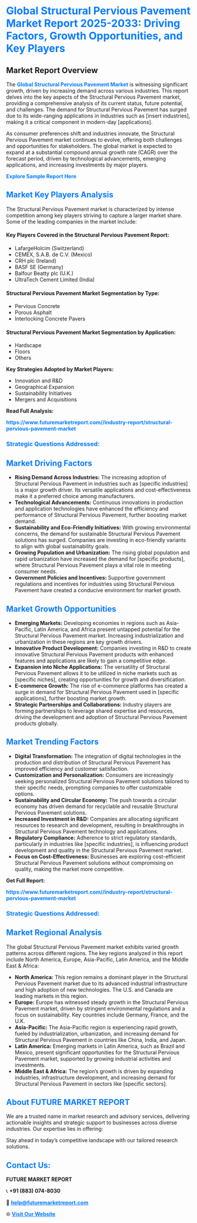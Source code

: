 <h1 style="color: #007BFF;">Global Structural Pervious Pavement Market Report 2025-2033: Driving Factors, Growth Opportunities, and Key Players</h1>

<section id="overview">
<h2>Market Report Overview</h2>
<p>The <a href="https://www.futuremarketreport.com//industry-report/structural-pervious-pavement-market" style="color: #007BFF; text-decoration: none;"><strong>Global Structural Pervious Pavement Market</strong></a> is witnessing significant growth, driven by increasing demand across various industries. This report delves into the key aspects of the Structural Pervious Pavement market, providing a comprehensive analysis of its current status, future potential, and challenges. The demand for Structural Pervious Pavement has surged due to its wide-ranging applications in industries such as [insert industries], making it a critical component in modern-day [applications].</p>
<p>As consumer preferences shift and industries innovate, the Structural Pervious Pavement market continues to evolve, offering both challenges and opportunities for stakeholders. The global market is expected to expand at a substantial compound annual growth rate (CAGR) over the forecast period, driven by technological advancements, emerging applications, and increasing investments by major players.</p>
</section>

<section id="overview">
<p><a href="https://www.futuremarketreport.com//request-sample/reportId=53302" style="color: #007BFF; text-decoration: none;"><strong>Explore Sample Report Here</strong></a></p>
</section>

<section id="key-players">
<h2 style="color: #007BFF;">Market Key Players Analysis</h2>
<p>The Structural Pervious Pavement market is characterized by intense competition among key players striving to capture a larger market share. Some of the leading companies in the market include:</p>
<h4>Key Players Covered in the Structural Pervious Pavement Report:</h4>
<ul><li>LafargeHolcim (Switzerland)</li><li>CEMEX, S.A.B. de C.V. (Mexico)</li><li>CRH plc (Ireland)</li><li>BASF SE (Germany)</li><li>Balfour Beatty plc (U.K.)</li><li>UltraTech Cement Limited (India)</li></ul>
<h4>Structural Pervious Pavement Market Segmentation by Type:</h4>
<ul><li>Pervious Concrete</li><li>Porous Asphalt</li><li>Interlocking Concrete Pavers</li></ul>

<h4>Structural Pervious Pavement Market Segmentation by Application:</h4>
<ul><li>Hardscape</li><li>Floors</li><li>Others</li></ul>
<p><strong>Key Strategies Adopted by Market Players:</strong></p>
<ul>
<li>Innovation and R&D</li>
<li>Geographical Expansion</li>
<li>Sustainability Initiatives</li>
<li>Mergers and Acquisitions</li>
</ul>
</section>

<section>
<p><strong>Read Full Analysis: </strong></p><a href="https://www.futuremarketreport.com//industry-report/structural-pervious-pavement-market" style="color: #007BFF; text-decoration: none;"><strong>https://www.futuremarketreport.com//industry-report/structural-pervious-pavement-market</strong></a>
<h3 style="color: #007BFF;">Strategic Questions Addressed:</h3>
</section>

<section id="driving-factors">
<h2 style="color: #007BFF;">Market Driving Factors</h2>
<ul>
<li><strong>Rising Demand Across Industries:</strong> The increasing adoption of Structural Pervious Pavement in industries such as [specific industries] is a major growth driver. Its versatile applications and cost-effectiveness make it a preferred choice among manufacturers.</li>
<li><strong>Technological Advancements:</strong> Continuous innovations in production and application technologies have enhanced the efficiency and performance of Structural Pervious Pavement, further boosting market demand.</li>
<li><strong>Sustainability and Eco-Friendly Initiatives:</strong> With growing environmental concerns, the demand for sustainable Structural Pervious Pavement solutions has surged. Companies are investing in eco-friendly variants to align with global sustainability goals.</li>
<li><strong>Growing Population and Urbanization:</strong> The rising global population and rapid urbanization have increased the demand for [specific products], where Structural Pervious Pavement plays a vital role in meeting consumer needs.</li>
<li><strong>Government Policies and Incentives:</strong> Supportive government regulations and incentives for industries using Structural Pervious Pavement have created a conducive environment for market growth.</li>
</ul>
</section>

<section id="growth-opportunities">
<h2 style="color: #007BFF;">Market Growth Opportunities</h2>
<ul>
<li><strong>Emerging Markets:</strong> Developing economies in regions such as Asia-Pacific, Latin America, and Africa present untapped potential for the Structural Pervious Pavement market. Increasing industrialization and urbanization in these regions are key growth drivers.</li>
<li><strong>Innovative Product Development:</strong> Companies investing in R&D to create innovative Structural Pervious Pavement products with enhanced features and applications are likely to gain a competitive edge.</li>
<li><strong>Expansion into Niche Applications:</strong> The versatility of Structural Pervious Pavement allows it to be utilized in niche markets such as [specific niches], creating opportunities for growth and diversification.</li>
<li><strong>E-commerce Growth:</strong> The rise of e-commerce platforms has created a surge in demand for Structural Pervious Pavement used in [specific applications], further boosting market growth.</li>
<li><strong>Strategic Partnerships and Collaborations:</strong> Industry players are forming partnerships to leverage shared expertise and resources, driving the development and adoption of Structural Pervious Pavement products globally.</li>
</ul>
</section>

<section id="trending-factors">
<h2 style="color: #007BFF;">Market Trending Factors</h2>
<ul>
<li><strong>Digital Transformation:</strong> The integration of digital technologies in the production and distribution of Structural Pervious Pavement has improved efficiency and customer satisfaction.</li>
<li><strong>Customization and Personalization:</strong> Consumers are increasingly seeking personalized Structural Pervious Pavement solutions tailored to their specific needs, prompting companies to offer customizable options.</li>
<li><strong>Sustainability and Circular Economy:</strong> The push towards a circular economy has driven demand for recyclable and reusable Structural Pervious Pavement solutions.</li>
<li><strong>Increased Investment in R&D:</strong> Companies are allocating significant resources to research and development, resulting in breakthroughs in Structural Pervious Pavement technology and applications.</li>
<li><strong>Regulatory Compliance:</strong> Adherence to strict regulatory standards, particularly in industries like [specific industries], is influencing product development and quality in the Structural Pervious Pavement market.</li>
<li><strong>Focus on Cost-Effectiveness:</strong> Businesses are exploring cost-efficient Structural Pervious Pavement solutions without compromising on quality, making the market more competitive.</li>
</ul>
</section>

<section>
<p><strong>Get Full Report: </strong></p><a href="https://www.futuremarketreport.com//industry-report/structural-pervious-pavement-market" style="color: #007BFF; text-decoration: none;"><strong>https://www.futuremarketreport.com//industry-report/structural-pervious-pavement-market</strong></a>
<h3 style="color: #007BFF;">Strategic Questions Addressed:</h3>
</section>


<section id="regional-analysis">
<h2 style="color: #007BFF;">Market Regional Analysis</h2>
<p>The global Structural Pervious Pavement market exhibits varied growth patterns across different regions. The key regions analyzed in this report include North America, Europe, Asia-Pacific, Latin America, and the Middle East & Africa:</p>
<ul>
<li><strong>North America:</strong> This region remains a dominant player in the Structural Pervious Pavement market due to its advanced industrial infrastructure and high adoption of new technologies. The U.S. and Canada are leading markets in this region.</li>
<li><strong>Europe:</strong> Europe has witnessed steady growth in the Structural Pervious Pavement market, driven by stringent environmental regulations and a focus on sustainability. Key countries include Germany, France, and the U.K.</li>
<li><strong>Asia-Pacific:</strong> The Asia-Pacific region is experiencing rapid growth, fueled by industrialization, urbanization, and increasing demand for Structural Pervious Pavement in countries like China, India, and Japan.</li>
<li><strong>Latin America:</strong> Emerging markets in Latin America, such as Brazil and Mexico, present significant opportunities for the Structural Pervious Pavement market, supported by growing industrial activities and investments.</li>
<li><strong>Middle East & Africa:</strong> The region’s growth is driven by expanding industries, infrastructure development, and increasing demand for Structural Pervious Pavement in sectors like [specific sectors].</li>
</ul>
</section>

<footer>
<h2 style="color: #007BFF;">About FUTURE MARKET REPORT</h2>
<p>We are a trusted name in market research and advisory services, delivering actionable insights and strategic support to businesses across diverse industries. Our expertise lies in offering:</p>

<p>Stay ahead in today’s competitive landscape with our tailored research solutions.</p>

<h2 style="color: #007BFF;">Contact Us:</h2>
<p><strong>FUTURE MARKET REPORT</strong></p>
<p>📞 <strong>+91 (883) 074-8030</strong></p>
<p>📧 <strong><a href="mailto:help@futuremarketreport.com" style="color: #007BFF;">help@futuremarketreport.com</a></strong></p>
<p>🌐 <strong><a href="https://www.futuremarketreport.com/" style="color: #007BFF;">Visit Our Website</a></strong></p>
</footer>